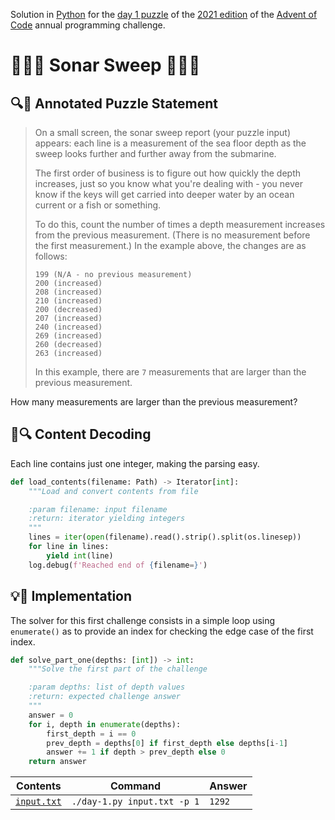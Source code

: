 Solution in [Python][py] for the [day 1 puzzle][aoc-2021-1] of the [2021 edition][aoc-2021] of the [Advent of Code][aoc] annual programming challenge.

# 🎄🌟🌟 Sonar Sweep 🎄🌟🌟

## 🔍📖 Annotated Puzzle Statement

> On a small screen, the sonar sweep report (your puzzle input) appears: each line is a measurement of the sea floor depth as the sweep looks further and further away from the submarine.
>
> The first order of business is to figure out how quickly the depth increases, just so you know what you're dealing with - you never know if the keys will get carried into deeper water by an ocean current or a fish or something.
> 
> To do this, count the number of times a depth measurement increases from the previous measurement. (There is no measurement before the first measurement.) In the example above, the changes are as follows:
> 
> ```
> 199 (N/A - no previous measurement)
> 200 (increased)
> 208 (increased)
> 210 (increased)
> 200 (decreased)
> 207 (increased)
> 240 (increased)
> 269 (increased)
> 260 (decreased)
> 263 (increased)
> ```
> 
> In this example, there are `7` measurements that are larger than the previous measurement.

How many measurements are larger than the previous measurement?

## 💾🔍 Content Decoding

Each line contains just one integer, making the parsing easy.

```python
def load_contents(filename: Path) -> Iterator[int]:
    """Load and convert contents from file

    :param filename: input filename
    :return: iterator yielding integers
    """
    lines = iter(open(filename).read().strip().split(os.linesep))
    for line in lines:
        yield int(line)
    log.debug(f'Reached end of {filename=}')
```

## 💡🙋 Implementation

The solver for this first challenge consists in a simple loop using `enumerate()` as to provide an index for checking the edge case of the first index.

```python
def solve_part_one(depths: [int]) -> int:
    """Solve the first part of the challenge

    :param depths: list of depth values
    :return: expected challenge answer
    """
    answer = 0
    for i, depth in enumerate(depths):
        first_depth = i == 0
        prev_depth = depths[0] if first_depth else depths[i-1]
        answer += 1 if depth > prev_depth else 0
    return answer
```

Contents | Command | Answer
--- | --- | ---
[`input.txt`](./input.txt) | `./day-1.py input.txt -p 1` | `1292`

[aoc]: https://adventofcode.com/
[aoc-2021]: https://adventofcode.com/2021/
[aoc-2021-1]: https://adventofcode.com/2021/day/1
[py]: https://docs.python.org/3/
